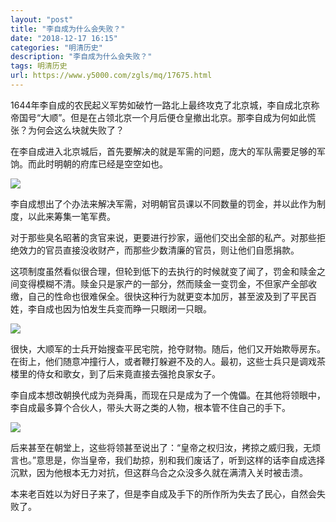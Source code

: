 ```yaml
---
layout: "post"
title: "李自成为什么会失败？"
date: "2018-12-17 16:15"
categories: "明清历史"
description: "李自成为什么会失败？"
tags: 明清历史
url: https://www.y5000.com/zgls/mq/17675.html
---
```






1644年李自成的农民起义军势如破竹一路北上最终攻克了北京城，李自成北京称帝国号“大顺”。但是在占领北京一个月后便仓皇撤出北京。那李自成为何如此慌张？为何会这么块就失败了？

在李自成进入北京城后，首先要解决的就是军需的问题，庞大的军队需要足够的军饷。而此时明朝的府库已经是空空如也。

![](https://img.y5000.com/uploads/allimg/170322/8-1F322132040534.jpg)

李自成想出了个办法来解决军需，对明朝官员课以不同数量的罚金，并以此作为制度，以此来筹集一笔军费。

对于那些臭名昭著的贪官来说，更要进行抄家，逼他们交出全部的私产。对那些拒绝效力的官员直接没收财产，而那些少数清廉的官员，则让他们自愿捐款。

这项制度虽然看似很合理，但轮到低下的去执行的时候就变了闻了，罚金和赎金之间变得模糊不清。赎金只是家产的一部分，然而赎金一变罚金，不但家产全部收缴，自己的性命也很难保全。很快这种行为就更变本加厉，甚至波及到了平民百姓，李自成也因为怕发生兵变而睁一只眼闭一只眼。

![](https://img.y5000.com/uploads/allimg/170322/8-1F322132050359.jpg)

很快，大顺军的士兵开始搜查平民宅院，抢夺财物。随后，他们又开始欺辱房东。在街上，他们随意冲撞行人，或者鞭打躲避不及的人。最初，这些士兵只是调戏茶楼里的侍女和歌女，到了后来竟直接去强抢良家女子。

李自成本想改朝换代成为尧舜禹，而现在只是成为了一个傀儡。在其他将领眼中，李自成最多算个合伙人，带头大哥之类的人物，根本管不住自己的手下。

![](https://img.y5000.com/uploads/allimg/170322/8-1F32213210EV.jpg)

后来甚至在朝堂上，这些将领甚至说出了：“皇帝之权归汝，拷掠之威归我，无烦言也。”意思是，你当皇帝，我们劫掠，别和我们废话了，听到这样的话李自成选择沉默，因为他根本无力对抗，但这群乌合之众没多久就在满清入关时被击溃。

本来老百姓以为好日子来了，但是李自成及手下的所作所为失去了民心，自然会失败了。
